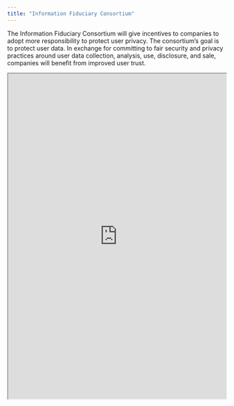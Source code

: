 ```yaml
---
title: "Information Fiduciary Consortium"
---
```


The Information Fiduciary Consortium will give incentives to companies to adopt more responsibility to protect user privacy. The consortium’s goal is to protect user data. In exchange for committing to fair security and privacy practices around user data collection, analysis, use, disclosure, and sale, companies will benefit from improved user trust.

<iframe height="750" width="100%" src="https://ewelton.github.io/ktest/wiki.html#Information%20Fiduciary%20Consortium"></iframe>
